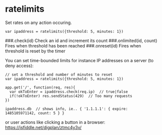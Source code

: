 # ratelimits
Set rates on any action occuring.
````
var ipaddress = ratelimits({threshold: 5, minutes: 1})
````
###.check(id)
Check an id and increment its count
###.onlimited(id, count)
Fires when threshold has been reached
###.onreset(id)
Fires when threshold is reset by the timer

You can set time-bounded limits for instance IP addresses on a server (to deny access):
````
// set a threshold and number of minutes to reset
var ipaddress = ratelimits({threshold: 5, minutes: 1})

app.get('/', function(req, res){
  var okToEnter = ipaddress.check(req.ip)  // true|false
  if(!okToEnter) res.sendStatus(429)  // Too many requests
})

ipaddress.db  // shows info, ie.. { '1.1.1.1': { expire: 1485105971142, count: 5 } }
````

or user actions like clicking a button in a browser:
https://jsfiddle.net/digplan/ztmc4y3v/
